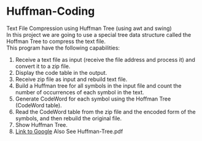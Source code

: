 # Huffman-Coding
Text File Compression using Huffman Tree (using awt and swing)<br/>
In this project we are going to use a special tree data structure called the Hoffman Tree to compress the text file.<br/>
This program have the following capabilities:
1. Receive a text file as input (receive the file address and process it) and convert it to a zip file.
2. Display the code table in the output.
3. Receive zip file as input and rebuild text file.
4. Build a Huffman tree for all symbols in the input file and count the number of occurrences of each symbol in the text.
5. Generate CodeWord for each symbol using the Hoffman Tree (CodeWord table).
6. Read the CodeWord table from the zip file and the encoded form of the symbols, and then rebuild the original file.
7. Show Huffman Tree.<br/>
8. [Link to Google](https://www.google.com)
Also See Huffman-Tree.pdf
